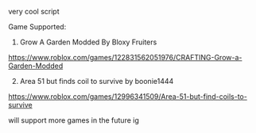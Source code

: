 very cool script

Game Supported:

1. Grow A Garden Modded By Bloxy Fruiters

https://www.roblox.com/games/122831562051976/CRAFTING-Grow-a-Garden-Modded

2. Area 51 but finds coil to survive by boonie1444

https://www.roblox.com/games/12996341509/Area-51-but-find-coils-to-survive

will support more games in the future ig
